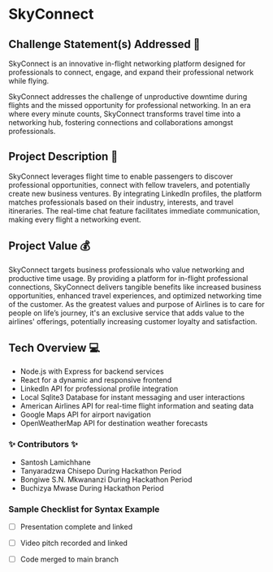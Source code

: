 # SkyConnect

## Challenge Statement(s) Addressed 🎯
SkyConnect is an innovative in-flight networking platform designed for professionals to connect, engage, and expand their professional network while flying. 

SkyConnect addresses the challenge of unproductive downtime during flights and the missed opportunity for professional networking. In an era where every minute counts, SkyConnect transforms travel time into a networking hub, fostering connections and collaborations amongst professionals.

## Project Description 🤯
SkyConnect leverages flight time to enable passengers to discover professional opportunities, connect with fellow travelers, and potentially create new business ventures. By integrating LinkedIn profiles, the platform matches professionals based on their industry, interests, and travel itineraries. The real-time chat feature facilitates immediate communication, making every flight a networking event.

## Project Value 💰
SkyConnect targets business professionals who value networking and productive time usage. By providing a platform for in-flight professional connections, SkyConnect delivers tangible benefits like increased business opportunities, enhanced travel experiences, and optimized networking time of the customer. As the greatest values and purpose of Airlines is to care for people on
life’s journey, it's an exclusive service that adds value to the airlines' offerings, potentially increasing customer loyalty and satisfaction.


## Tech Overview 💻
- Node.js with Express for backend services
- React for a dynamic and responsive frontend
- LinkedIn API for professional profile integration
- Local Sqlite3 Database for instant messaging and user interactions
- American Airlines API for real-time flight information and seating data
- Google Maps API for airport navigation
- OpenWeatherMap API for destination weather forecasts


### ✨ Contributors ✨

* Santosh Lamichhane 
* Tanyaradzwa Chisepo During Hackathon Period
* Bongiwe S.N. Mkwananzi During Hackathon Period
* Buchizya Mwase During Hackathon Period



### Sample Checklist for Syntax Example 
- [ ] Presentation complete and linked
- [ ] Video pitch recorded and linked
- [ ] Code merged to main branch

